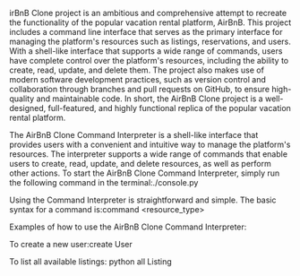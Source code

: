irBnB Clone project is an ambitious and comprehensive attempt to recreate the functionality of the popular vacation rental platform, AirBnB. This project includes a command line interface that serves as the primary interface for managing the platform's resources such as listings, reservations, and users. With a shell-like interface that supports a wide range of commands, users have complete control over the platform's resources, including the ability to create, read, update, and delete them. The project also makes use of modern software development practices, such as version control and collaboration through branches and pull requests on GitHub, to ensure high-quality and maintainable code. In short, the AirBnB Clone project is a well-designed, full-featured, and highly functional replica of the popular vacation rental platform.

The AirBnB Clone Command Interpreter is a shell-like interface that provides users with a convenient and intuitive way to manage the platform's resources. The interpreter supports a wide range of commands that enable users to create, read, update, and delete resources, as well as perform other actions.
To start the AirBnB Clone Command Interpreter, simply run the following command in the terminal:./console.py

Using the Command Interpreter is straightforward and simple. The basic syntax for a command is:command <resource_type> <options>

Examples of how to use the AirBnB Clone Command Interpreter:

To create a new user:create User

To list all available listings:
python all Listing
